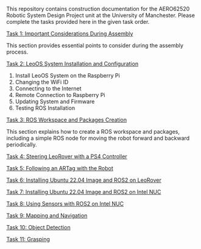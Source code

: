 This repository contains construction documentation for the AERO62520 Robotic System Design Project unit at the University of Manchester. Please complete the tasks provided here in the given task order.

[Task 1: Important Considerations During Assembly](Task01_Assembly)


This section provides essential points to consider during the assembly process.

[Task 2: LeoOS System Installation and Configuration](Task02_Robot_Software)


<ol>
<li>Install LeoOS System on the Raspberry Pi</li>
<li>Changing the WiFi ID</li>
<li>Connecting to the Internet</li>
<li>Remote Connection to Raspberry Pi</li>
<li>Updating System and Firmware</li>
<li>Testing ROS Installation</li>
</ol>

[Task 3: ROS Workspace and Packages Creation](Task03_Basic_ROS)

This section explains how to create a ROS workspace and packages, including a simple ROS node for moving the robot forward and backward periodically.

[Task 4: Steering LeoRover with a PS4 Controller](Task04_Steering_with_joystick)

[Task 5: Following an ARTag with the Robot](Task05_Follow_ARTag)

[Task 6: Installing Ubuntu 22.04 Image and ROS2 on LeoRover](Task06_Installing_ROS2)

[Task 7: Installing Ubuntu 22.04 Image and ROS2 on Intel NUC](Task07_Intel_NUC_Setup)

[Task 8: Using Sensors with ROS2 on Intel NUC](Task08_Using_Sensors)

[Task 9: Mapping and Navigation](Task09_Mapping_and_Navigation)

[Task 10: Object Detection](Task10_Object_Detection)

[Task 11: Grasping](Task11_Grasping)
